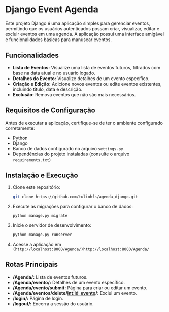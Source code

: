 # Django Event Agenda

Este projeto Django é uma aplicação simples para gerenciar eventos, permitindo que os usuários autenticados possam criar, visualizar, editar e excluir eventos em uma agenda. A aplicação possui uma interface amigável e funcionalidades básicas para manusear eventos.

## Funcionalidades

- **Lista de Eventos:** Visualize uma lista de eventos futuros, filtrados com base na data atual e no usuário logado.
- **Detalhes do Evento:** Visualize detalhes de um evento específico.
- **Criação e Edição:** Adicione novos eventos ou edite eventos existentes, incluindo título, data e descrição.
- **Exclusão:** Remova eventos que não são mais necessários.

## Requisitos de Configuração

Antes de executar a aplicação, certifique-se de ter o ambiente configurado corretamente:

- Python
- Django
- Banco de dados configurado no arquivo `settings.py`
- Dependências do projeto instaladas (consulte o arquivo `requirements.txt`)

## Instalação e Execução

1. Clone este repositório:

   ```bash
   git clone https://github.com/tuliohfs/agenda_django.git

2. Execute as migrações para configurar o banco de dados:

   ```bash
   python manage.py migrate

3. Inicie o servidor de desenvolvimento:

   ```bash
   python manage.py runserver

4. Acesse a aplicação em `(http://localhost:8000/Agenda/)http://localhost:8000/Agenda/`

## Rotas Principais
- **/Agenda/:** Lista de eventos futuros.
- **/Agenda/evento/:** Detalhes de um evento específico.
- **/Agenda/evento/submit:** Página para criar ou editar um evento.
- **/Agenda/eventos/delete/<int:id_evento>/:** Exclui um evento.
- **/login/:** Página de login.
- **/logout/:** Encerra a sessão do usuário.
